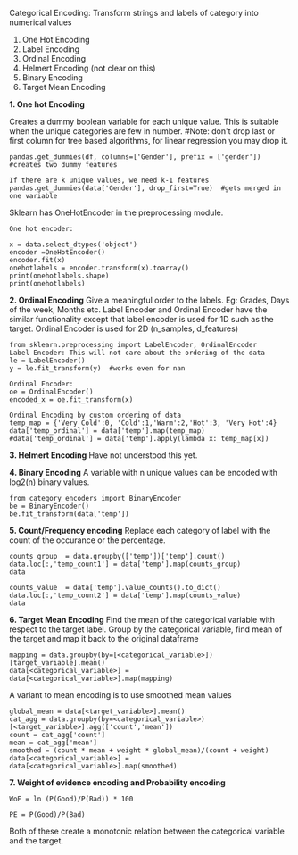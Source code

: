 Categorical Encoding: Transform strings and labels of category into numerical values
1. One Hot Encoding
2. Label Encoding
3. Ordinal Encoding
4. Helmert Encoding (not clear on this)
5. Binary Encoding
6. Target Mean Encoding

**1. One hot Encoding**

Creates a dummy boolean variable for each unique value. This is suitable when the unique categories are few in number.
#Note: don't drop last or first column for tree based algorithms, for linear regression you may drop it.
```
pandas.get_dummies(df, columns=['Gender'], prefix = ['gender'])  #creates two dummy features

If there are k unique values, we need k-1 features
pandas.get_dummies(data['Gender'], drop_first=True)  #gets merged in one variable
```
Sklearn has OneHotEncoder in the preprocessing module.
```
One hot encoder:

x = data.select_dtypes('object')
encoder =OneHotEncoder()
encoder.fit(x)
onehotlabels = encoder.transform(x).toarray()
print(onehotlabels.shape)
print(onehotlabels)
```
**2. Ordinal Encoding**
Give a meaningful order to the labels. Eg: Grades, Days of the week, Months etc.
Label Encoder and Ordinal Encoder have the similar functionality except that label encoder is used for 1D such as the target.
Ordinal Encoder is used for 2D (n_samples, d_features)
```
from sklearn.preprocessing import LabelEncoder, OrdinalEncoder
Label Encoder: This will not care about the ordering of the data
le = LabelEncoder()
y = le.fit_transform(y)  #works even for nan

Ordinal Encoder:
oe = OrdinalEncoder()
encoded_x = oe.fit_transform(x)

Ordinal Encoding by custom ordering of data
temp_map = {'Very Cold':0, 'Cold':1,'Warm':2,'Hot':3, 'Very Hot':4}
data['temp_ordinal'] = data['temp'].map(temp_map)
#data['temp_ordinal'] = data['temp'].apply(lambda x: temp_map[x])
```
**3. Helmert Encoding**
Have not understood this yet.

**4. Binary Encoding**
A variable with n unique values can be encoded with log2(n) binary values.
```
from category_encoders import BinaryEncoder
be = BinaryEncoder()
be.fit_transform(data['temp'])
```

**5. Count/Frequency encoding**
Replace each category of label with the count of the occurance or the percentage. 
```
counts_group  = data.groupby(['temp'])['temp'].count()
data.loc[:,'temp_count1'] = data['temp'].map(counts_group)
data

counts_value  = data['temp'].value_counts().to_dict()
data.loc[:,'temp_count2'] = data['temp'].map(counts_value)
data
```
**6. Target Mean Encoding** 
Find the mean of the categorical variable with respect to the target label.
Group by the categorical variable, find mean of the target and map it back to the original dataframe
```
mapping = data.groupby(by=[<categorical_variable>])[target_variable].mean()
data[<categorical_variable>] = data[<categorical_variable>].map(mapping)
```
A variant to mean encoding is to use smoothed mean values

```
global_mean = data[<target_variable>].mean()
cat_agg = data.groupby(by=<categorical_variable>)[<target_variable>].agg(['count','mean'])
count = cat_agg['count']
mean = cat_agg['mean']
smoothed = (count * mean + weight * global_mean)/(count + weight)
data[<categorical_variable>] = data[<categorical_variable>].map(smoothed)
```
**7. Weight of evidence encoding and Probability encoding**
```
WoE = ln (P(Good)/P(Bad)) * 100

PE = P(Good)/P(Bad) 
```
Both of these create a monotonic relation between the categorical variable and the target.




